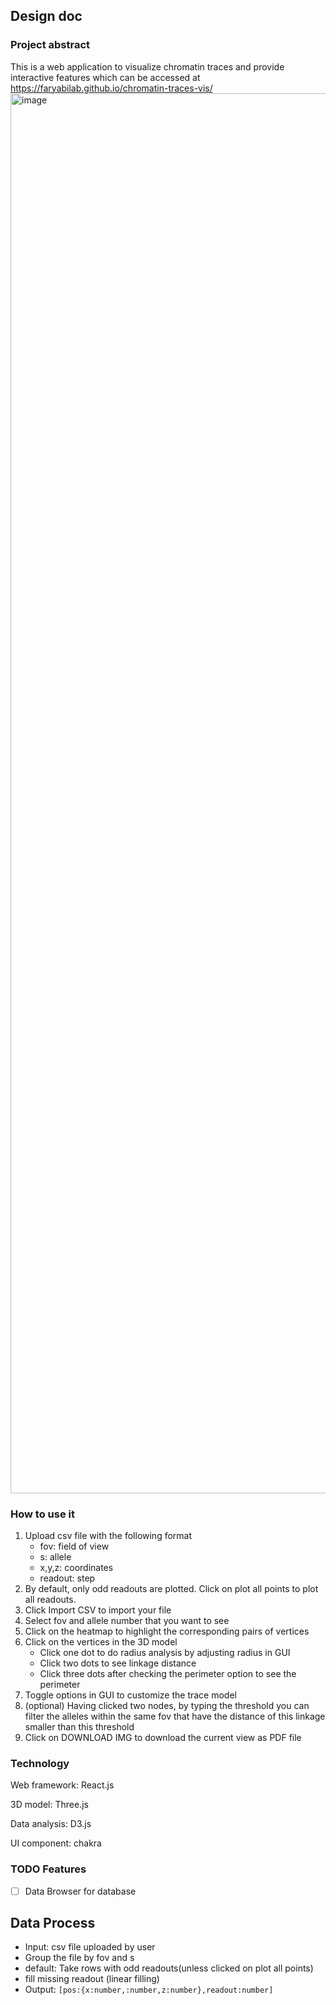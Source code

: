 ## Design doc

### Project abstract

This is a web application to visualize chromatin traces and provide interactive features which can be accessed at https://faryabilab.github.io/chromatin-traces-vis/
<img width="2240" alt="image" src="https://github.com/faryabiLab/chromatin-traces-vis/assets/56408423/f97b2de4-9589-48e8-a327-68feb239bf2e">



### How to use it
1. Upload csv file with the following format
    -   fov: field of view
    -   s: allele
    -   x,y,z: coordinates
    -   readout: step
2. By default, only odd readouts are plotted. Click on plot all points to plot all readouts.
3. Click Import CSV to import your file
4. Select fov and allele number that you want to see
5. Click on the heatmap to highlight the corresponding pairs of vertices 
6. Click on the vertices in the 3D model
    - Click one dot to do radius analysis by adjusting radius in GUI
    - Click two dots to see linkage distance
    - Click three dots after checking the perimeter option to see the perimeter
7. Toggle options in GUI to customize the trace model
8. (optional) Having clicked two nodes, by typing the threshold you can filter the alleles within the same fov that have the distance of this linkage smaller than this threshold
9. Click on DOWNLOAD IMG to download the current view as PDF file
### Technology 

Web framework: React.js

3D model: Three.js

Data analysis: D3.js

UI component: chakra


### TODO Features
- [ ] Data Browser for database


## Data Process

-   Input: csv file uploaded by user
-   Group the file by fov and s
-   default: Take rows with odd readouts(unless clicked on plot all points)
-   fill missing readout (linear filling)
-   Output: `[pos:{x:number,:number,z:number},readout:number]`

